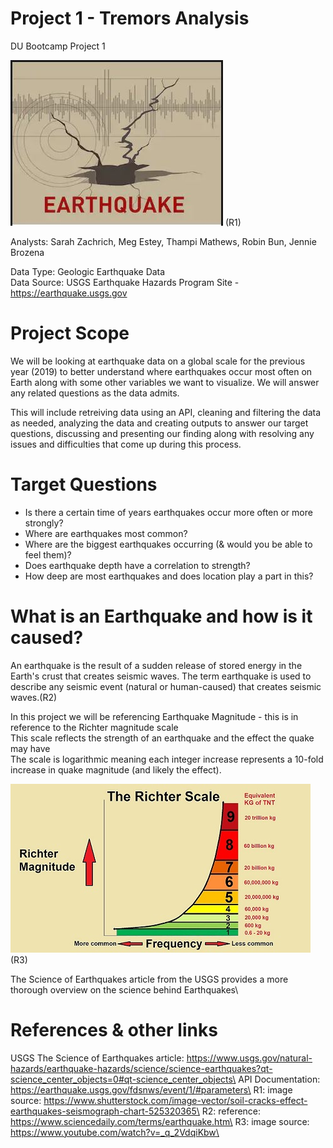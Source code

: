 # Project 1 - Tremors Analysis
DU Bootcamp Project 1

![Earthquake](https://github.com/SarahZ22/Project_1_Tremors_Analysis/blob/master/Images/stock-photo-earthquake2.JPG)
(R1)

Analysts: Sarah Zachrich, Meg Estey, Thampi Mathews, Robin Bun, Jennie Brozena

Data Type: Geologic Earthquake Data\
Data Source: USGS Earthquake Hazards Program Site - https://earthquake.usgs.gov


# Project Scope
We will be looking at earthquake data on a global scale for the previous year (2019) to better understand where earthquakes occur most often on Earth along with some other variables we want to visualize. We will answer any related questions as the data admits.

This will include retreiving data using an API, cleaning and filtering the data as needed, analyzing the data and creating outputs to answer our target questions, discussing and presenting our finding along with resolving any issues and difficulties that come up during this process.

# Target Questions
- Is there a certain time of years earthquakes occur more often or more strongly? 
- Where are earthquakes most common? 
- Where are the biggest earthquakes occurring (& would you be able to feel them)? 
- Does earthquake depth have a correlation to strength? 
- How deep are most earthquakes and does location play a part in this? 

# What is an Earthquake and how is it caused?

An earthquake is the result of a sudden release of stored energy in the Earth's crust that creates seismic waves. The term earthquake is used to describe any seismic event (natural or human-caused) that creates seismic waves.(R2) 

In this project we will be referencing Earthquake Magnitude - this is in reference to the Richter magnitude scale\
This scale reflects the strength of an earthquake and the effect the quake may have\
The scale is logarithmic meaning each integer increase represents a 10-fold increase in quake magnitude (and likely the effect).

![RichterScale](https://github.com/SarahZ22/Project_1_Tremors_Analysis/blob/master/Images/Richter_Scale.jpg)
(R3)

The Science of Earthquakes article from the USGS provides a more thorough overview on the science behind Earthquakes\


# References & other links
USGS The Science of Earthquakes article: https://www.usgs.gov/natural-hazards/earthquake-hazards/science/science-earthquakes?qt-science_center_objects=0#qt-science_center_objects\ 
API Documentation: https://earthquake.usgs.gov/fdsnws/event/1/#parameters\
R1: image source: https://www.shutterstock.com/image-vector/soil-cracks-effect-earthquakes-seismograph-chart-525320365\
R2: reference: https://www.sciencedaily.com/terms/earthquake.htm\
R3: image source: https://www.youtube.com/watch?v=_q_2VdqiKbw\
